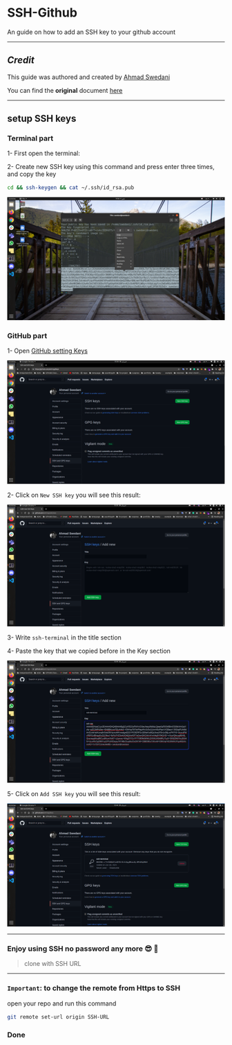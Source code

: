 # SSH-Github

An  guide on how to add an SSH key to your github account

___

## _Credit_

This guide was authored and created by [Ahmad Swedani](https://github.com/ahmad-swedani)

You can find the __original__ document [here](https://github.com/ahmad-swedani/SSH-GitHub)

___

## setup SSH keys

### Terminal part

1- First open the terminal:

2- Create new SSH key using this command and press enter three times, and copy the key

```bash
cd && ssh-keygen && cat ~/.ssh/id_rsa.pub
```

![img1](./assets/terminal.png)

### GitHub part

1- Open [GitHub setting Keys](https://github.com/settings/keys)

![img1](./assets/github1.png)

2- Click on `New SSH key` you will see this result:

![img1](./assets/github2.png)

3- Write `ssh-terminal` in the title section

4- Paste the key that we copied before in the Key section

![img1](./assets/github3.png)

5- Click on `Add SSH key` you will see this result:

![img1](./assets/github4.png)

___

### Enjoy using SSH no password any more 😎 🥳

> clone with SSH URL

___

### `Important`: to change the remote from Https to SSH

open your repo and run this command

```bash
git remote set-url origin SSH-URL
```

### Done
